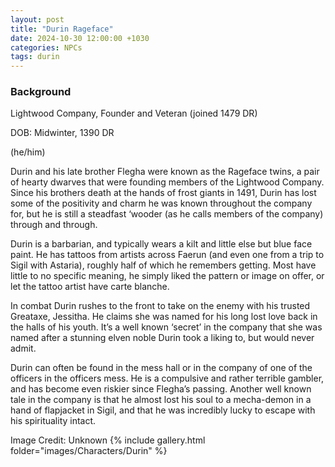 ```yaml
---
layout: post
title: "Durin Rageface"
date: 2024-10-30 12:00:00 +1030
categories: NPCs
tags: durin
---
```

### Background
Lightwood Company, Founder and Veteran (joined 1479 DR)

DOB: Midwinter, 1390 DR

(he/him)




Durin and his late brother Flegha were known as the Rageface twins, a pair of hearty dwarves that were founding members of the Lightwood Company. Since his brothers death at the hands of frost giants in 1491, Durin has lost some of the positivity and charm he was known throughout the company for, but he is still a steadfast ‘wooder (as he calls members of the company) through and through.

Durin is a barbarian, and typically wears a kilt and little else but blue face paint. He has tattoos from artists across Faerun (and even one from a trip to Sigil with Astaria), roughly half of which he remembers getting. Most have little to no specific meaning, he simply liked the pattern or image on offer, or let the tattoo artist have carte blanche.

In combat Durin rushes to the front to take on the enemy with his trusted Greataxe, Jessitha. He claims she was named for his long lost love back in the halls of his youth. It’s a well known ‘secret’ in the company that she was named after a stunning elven noble Durin took a liking to, but would never admit.

Durin can often be found in the mess hall or in the company of one of the officers in the officers mess. He is a compulsive and rather terrible gambler, and has become even riskier since Flegha’s passing. Another well known tale in the company is that he almost lost his soul to a mecha-demon in a hand of flapjacket in Sigil, and that he was incredibly lucky to escape with his spirituality intact.




Image Credit: Unknown
{% include gallery.html folder="images/Characters/Durin" %}